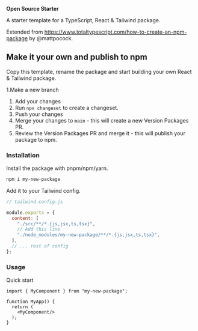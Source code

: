 **Open Source Starter**

A starter template for a TypeScript, React & Tailwind package.

Extended from https://www.totaltypescript.com/how-to-create-an-npm-package by @mattpocock.

## Make it your own and publish to npm

Copy this template, rename the package and start building your own React & Tailwind package.

1.Make a new branch
1. Add your changes
1. Run `npx changeset` to create a changeset.
1. Push your changes
1. Merge your changes to `main` - this will create a new Version Packages PR.
1. Review the Version Packages PR and merge it - this will publish your package to npm.

### Installation

Install the package with pnpm/npm/yarn.

```bash
npm i my-new-package
```

Add it to your Tailwind config.

```js
// tailwind.config.js

module.exports = {
  content: [
    "./src/**/*.{js,jsx,ts,tsx}",
    // Add this line
    "./node_modules/my-new-package/**/*.{js,jsx,ts,tsx}",
  ],
  // ... rest of config
};
```

### Usage

Quick start

```tsx
import { MyComponent } from "my-new-package";

function MyApp() {
  return (
    <MyComponent/>
  );
}
```
